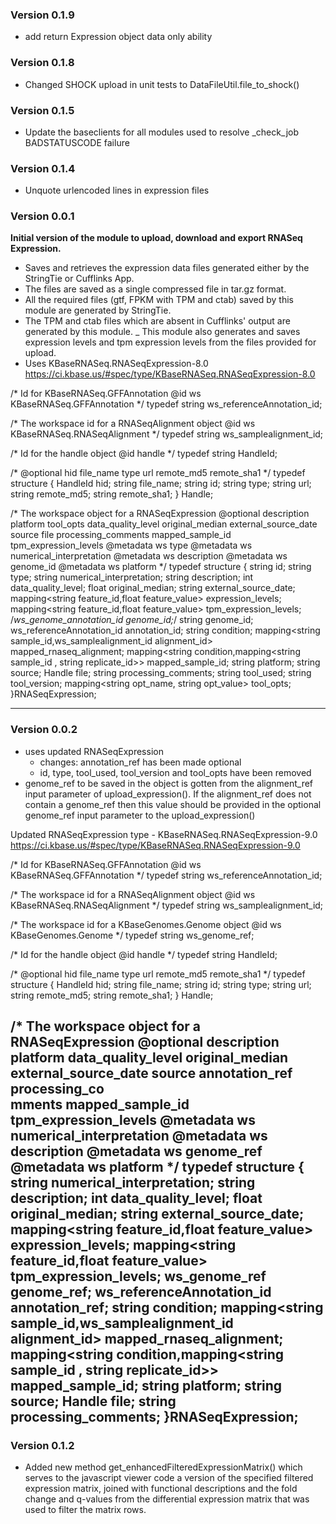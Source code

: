 ### Version 0.1.9
- add return Expression object data only ability

### Version 0.1.8
- Changed SHOCK upload in unit tests to DataFileUtil.file_to_shock()

### Version 0.1.5
- Update the baseclients for all modules used to resolve _check_job BADSTATUSCODE failure

### Version 0.1.4
- Unquote urlencoded lines in expression files

### Version 0.0.1
__Initial version of the module to upload, download and export RNASeq Expression.__
- Saves and retrieves the expression data files generated either by the StringTie or Cufflinks App.
- The files are saved as a single compressed file in tar.gz format.
- All the required files (gtf, FPKM with TPM and ctab) saved by this module are generated by StringTie.
- The TPM and ctab files which are absent in Cufflinks' output are generated by this module.
_ This module also generates and saves expression levels and tpm expression levels from the
  files provided for upload.
- Uses KBaseRNASeq.RNASeqExpression-8.0
https://ci.kbase.us/#spec/type/KBaseRNASeq.RNASeqExpression-8.0

/*
Id for KBaseRNASeq.GFFAnnotation
@id ws KBaseRNASeq.GFFAnnotation
*/
typedef string ws_referenceAnnotation_id;

/*
The workspace id for a RNASeqAlignment object
@id ws KBaseRNASeq.RNASeqAlignment
*/
typedef string ws_samplealignment_id;

/*
Id for the handle object
@id handle
*/
typedef string HandleId;

/*
@optional hid file_name type url remote_md5 remote_sha1
*/
typedef structure {
  HandleId hid;
  string file_name;
  string id;
  string type;
  string url;
  string remote_md5;
  string remote_sha1;
} Handle;

/*
The workspace object for a RNASeqExpression
@optional description platform tool_opts data_quality_level original_median external_source_date source file processing_comments mapped_sample_id tpm_expression_levels
@metadata ws type
@metadata ws numerical_interpretation
@metadata ws description
@metadata ws genome_id
@metadata ws platform
*/
typedef structure {
        string id;
        string type;
        string numerical_interpretation;
        string description;
        int data_quality_level;
        float original_median;
        string external_source_date;
        mapping<string feature_id,float feature_value> expression_levels;
        mapping<string feature_id,float feature_value> tpm_expression_levels;
        /*ws_genome_annotation_id genome_id;*/
	    string genome_id;
        ws_referenceAnnotation_id annotation_id;
	    string condition;
	    mapping<string sample_id,ws_samplealignment_id alignment_id> mapped_rnaseq_alignment;
        mapping<string condition,mapping<string sample_id , string replicate_id>> mapped_sample_id;
        string  platform;
        string source;
        Handle file;
        string processing_comments;
        string tool_used;
        string tool_version;
	    mapping<string opt_name, string opt_value> tool_opts;
    }RNASeqExpression;

-----------------------------------------------------------------------------------------------

### Version 0.0.2

- uses updated RNASeqExpression
    - changes: annotation_ref has been made optional
    - id, type, tool_used, tool_version and tool_opts have been removed
- genome_ref to be saved in the object is gotten from the alignment_ref input parameter of
  upload_expression(). If the alignment_ref does not contain a genome_ref then this value
  should be provided in the optional genome_ref input parameter to the upload_expression()

Updated RNASeqExpression type - KBaseRNASeq.RNASeqExpression-9.0
https://ci.kbase.us/#spec/type/KBaseRNASeq.RNASeqExpression-9.0

/*
Id for KBaseRNASeq.GFFAnnotation
@id ws KBaseRNASeq.GFFAnnotation
*/
typedef string ws_referenceAnnotation_id;

/*
The workspace id for a RNASeqAlignment object
@id ws KBaseRNASeq.RNASeqAlignment
*/
typedef string ws_samplealignment_id;

/*
  The workspace id for a KBaseGenomes.Genome object
  @id ws KBaseGenomes.Genome
*/
typedef string ws_genome_ref;

/*
Id for the handle object
@id handle
*/
typedef string HandleId;

/*
@optional hid file_name type url remote_md5 remote_sha1
*/
typedef structure {
  HandleId hid;
  string file_name;
  string id;
  string type;
  string url;
  string remote_md5;
  string remote_sha1;
} Handle;

/*
  The workspace object for a RNASeqExpression
  @optional description platform data_quality_level original_median external_source_date source annotation_ref processing_co\
mments mapped_sample_id tpm_expression_levels
  @metadata ws numerical_interpretation
  @metadata ws description
  @metadata ws genome_ref
  @metadata ws platform
*/
typedef structure {
        string numerical_interpretation;
        string description;
        int data_quality_level;
        float original_median;
        string external_source_date;
        mapping<string feature_id,float feature_value> expression_levels;
        mapping<string feature_id,float feature_value> tpm_expression_levels;
        ws_genome_ref genome_ref;
        ws_referenceAnnotation_id annotation_ref;
	    string condition;
	    mapping<string sample_id,ws_samplealignment_id alignment_id> mapped_rnaseq_alignment;
        mapping<string condition,mapping<string sample_id , string replicate_id>> mapped_sample_id;
        string  platform;
        string source;
        Handle file;
        string processing_comments;
}RNASeqExpression;
-----------------------------------------------------------------------------------------

### Version 0.1.2

 - Added new method get_enhancedFilteredExpressionMatrix() which serves to the javascript viewer code a version of the specified filtered expression matrix, joined with functional descriptions and the fold change and q-values from the differential expression matrix that was used to filter the matrix rows.
